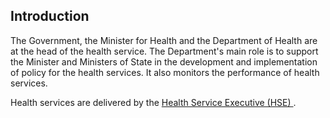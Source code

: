 ##  Introduction

The Government, the Minister for Health and the Department of Health are at
the head of the health service. The Department's main role is to support the
Minister and Ministers of State in the development and implementation of
policy for the health services. It also monitors the performance of health
services.

Health services are delivered by the [ Health Service Executive (HSE)
](/en/health/health-system/health-service-executive/) .
